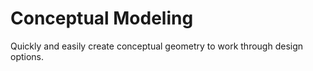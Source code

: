 # Conceptual Modeling

Quickly and easily create conceptual geometry to work through design options.

